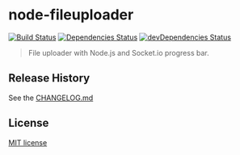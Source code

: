 # node-fileuploader
[![Build Status](https://travis-ci.org/martinjezek/node-fileuploader.svg?branch=master)](https://travis-ci.org/martinjezek/node-fileuploader)
[![Dependencies Status](https://david-dm.org/martinjezek/node-fileuploader.svg)](https://david-dm.org/martinjezek/node-fileuploader#info=dependencies&view=table)
[![devDependencies Status](https://david-dm.org/martinjezek/node-fileuploader/dev-status.svg)](https://david-dm.org/martinjezek/node-fileuploader#info=devDependencies)

> File uploader with Node.js and Socket.io progress bar.

## Release History

See the [CHANGELOG.md](https://github.com/martinjezek/node-fileuploader/blob/master/CHANGELOG.md)

## License

[MIT license](https://raw.githubusercontent.com/martinjezek/node-fileuploader/master/LICENSE)
